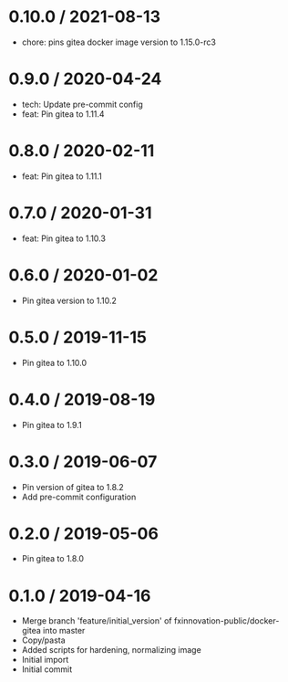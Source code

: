 0.10.0 / 2021-08-13
===================

* chore: pins gitea docker image version to 1.15.0-rc3

0.9.0 / 2020-04-24
==================

  * tech: Update pre-commit config
  * feat: Pin gitea to 1.11.4

0.8.0 / 2020-02-11
==================

  * feat: Pin gitea to 1.11.1

0.7.0 / 2020-01-31
==================

  * feat: Pin gitea to 1.10.3

0.6.0 / 2020-01-02
==================

  * Pin gitea version to 1.10.2

0.5.0 / 2019-11-15
==================

  * Pin gitea to 1.10.0

0.4.0 / 2019-08-19
==================

  * Pin gitea to 1.9.1

0.3.0 / 2019-06-07
==================

  * Pin version of gitea to 1.8.2
  * Add pre-commit configuration

0.2.0 / 2019-05-06
==================

  * Pin gitea to 1.8.0

0.1.0 / 2019-04-16
==================

  * Merge branch 'feature/initial_version' of fxinnovation-public/docker-gitea into master
  * Copy/pasta
  * Added scripts for hardening, normalizing image
  * Initial import
  * Initial commit
